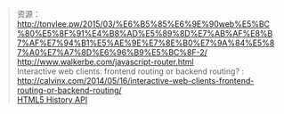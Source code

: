 > 资源：  
> http://tonylee.pw/2015/03/%E6%B5%85%E6%9E%90web%E5%BC%80%E5%8F%91%E4%B8%AD%E5%89%8D%E7%AB%AF%E8%B7%AF%E7%94%B1%E5%AE%9E%E7%8E%B0%E7%9A%84%E5%87%A0%E7%A7%8D%E6%96%B9%E5%BC%8F-2/  
> http://www.walkerbe.com/javascript-router.html  
> Interactive web clients: frontend routing or backend routing? :   
> http://calvinx.com/2014/05/16/interactive-web-clients-frontend-routing-or-backend-routing/  
> [HTML5 History API](https://developer.mozilla.org/en-US/docs/Web/API/History)



